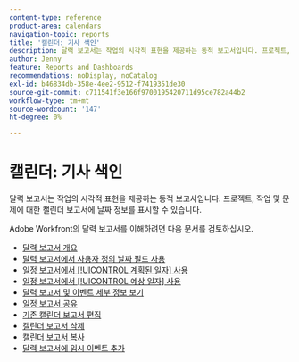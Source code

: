 ```yaml
---
content-type: reference
product-area: calendars
navigation-topic: reports
title: '캘린더: 기사 색인'
description: 달력 보고서는 작업의 시각적 표현을 제공하는 동적 보고서입니다. 프로젝트, 작업 및 문제에 대한 캘린더 보고서에 날짜 정보를 표시할 수 있습니다. Adobe Workfront의 달력 보고서를 이해하려면 이 문서를 검토하십시오.
author: Jenny
feature: Reports and Dashboards
recommendations: noDisplay, noCatalog
exl-id: b46834db-358e-4ee2-9512-f7419351de30
source-git-commit: c711541f3e166f9700195420711d95ce782a44b2
workflow-type: tm+mt
source-wordcount: '147'
ht-degree: 0%

---
```


# 캘린더: 기사 색인

<!--Audited: 01/2024-->

달력 보고서는 작업의 시각적 표현을 제공하는 동적 보고서입니다. 프로젝트, 작업 및 문제에 대한 캘린더 보고서에 날짜 정보를 표시할 수 있습니다.

Adobe Workfront의 달력 보고서를 이해하려면 다음 문서를 검토하십시오.

* [달력 보고서 개요](../../../reports-and-dashboards/reports/calendars/calendar-reports-overview.md)
* [달력 보고서에서 사용자 정의 날짜 필드 사용](../../../reports-and-dashboards/reports/calendars/use-custom-dates.md)
* [일정 보고서에서 [!UICONTROL 계획된 일자] 사용](../../../reports-and-dashboards/reports/calendars/use-planned-dates.md)
* [일정 보고서에서 [!UICONTROL 예상 일자] 사용](../../../reports-and-dashboards/reports/calendars/use-projected-dates.md)
* [달력 보고서 및 이벤트 세부 정보 보기](../../../reports-and-dashboards/reports/calendars/view-calendar-reports-and-event-details.md)
* [일정 보고서 공유](../../../reports-and-dashboards/reports/calendars/share-a-calendar-report.md)
* [기존 캘린더 보고서 편집](../../../reports-and-dashboards/reports/calendars/edit-an-existing-calendar-report.md)
* [캘린더 보고서 삭제](../../../reports-and-dashboards/reports/calendars/delete-a-calendar-report.md)
* [캘린더 보고서 복사](../../../reports-and-dashboards/reports/calendars/copy-a-calendar-report.md)
* [달력 보고서에 임시 이벤트 추가](../../../reports-and-dashboards/reports/calendars/add-ad-hoc-events.md)

